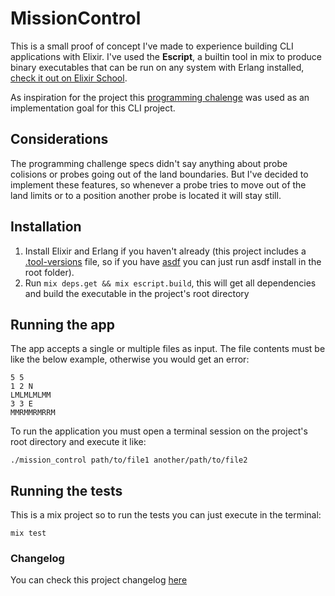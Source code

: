 
# MissionControl

  

This is a small proof of concept I've made to experience building CLI applications with Elixir. I've used the **Escript**, a builtin tool in mix to produce binary executables that can be run on any system with Erlang installed, [check it out on Elixir School](https://elixirschool.com/en/lessons/advanced/escripts/).

As inspiration for the project this [programming chalenge](challenge_specs.pdf) was used as an implementation goal for this CLI project.  

## Considerations

The programming challenge specs didn't say anything about probe colisions or probes going out of the land boundaries. But I've decided to implement these features, so whenever a probe tries to move out of the land limits or to a position another probe is located it will stay still.

## Installation

 1. Install Elixir and Erlang if you haven't already (this project includes a [.tool-versions](.tool-versions) file, so if you have [asdf](https://github.com/asdf-vm/asdf) you can just run asdf install in the root folder).
 2. Run `mix deps.get && mix escript.build`, this will get all dependencies and build the executable in the project's root directory

## Running the app

The app accepts a single or multiple files as input. The file contents must be like the below example, otherwise you would get an error:

```
5 5
1 2 N
LMLMLMLMM
3 3 E
MMRMMRMRRM

```

To run the application you must open a terminal session on the project's root directory and execute it like:

    ./mission_control path/to/file1 another/path/to/file2

## Running the tests

This is a mix project so to run the tests you can just execute in the terminal:

    mix test

### Changelog

You can check this project changelog [here](CHANGELOG.md)
